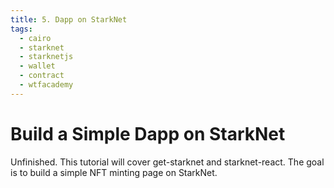 ```yaml
---
title: 5. Dapp on StarkNet
tags:
  - cairo
  - starknet
  - starknetjs
  - wallet
  - contract
  - wtfacademy
---
```


# Build a Simple Dapp on StarkNet

Unfinished. This tutorial will cover get-starknet and starknet-react. The goal is to build a simple NFT minting page on StarkNet.